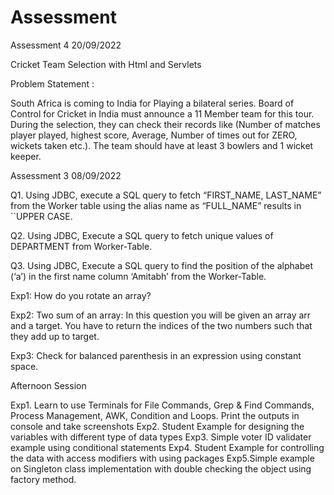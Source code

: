 # Assessment 
Assessment 4 20/09/2022

Cricket Team Selection with Html and Servlets

Problem Statement :

South Africa is coming to India for Playing a bilateral series. Board of Control for Cricket in India must announce a 11 Member team for this tour. During the selection, they can check their records like (Number of matches player played, highest score, Average, Number of times out for ZERO, wickets taken etc.). The team should have at least 3 bowlers and 1 wicket keeper.

Assessment 3 08/09/2022

Q1. Using JDBC, execute a SQL query to fetch “FIRST_NAME, LAST_NAME” from the Worker table using the alias name as “FULL_NAME” results in ``UPPER CASE.

Q2.  Using JDBC, Execute a SQL query to fetch unique values of DEPARTMENT from Worker-Table.

Q3. Using JDBC, Execute a SQL query to find the position of the alphabet (‘a’) in the first name column ‘Amitabh’ from the Worker-Table.



Exp1: How do you rotate an array?

 

Exp2: Two sum of an array: In this question you will be given an array arr and a target. You have to return the indices of the two numbers such that they add up to target.

 

Exp3: Check for balanced parenthesis in an expression using constant space.

Afternoon Session 

Exp1. Learn to use Terminals for File Commands, Grep &amp; Find Commands, Process Management, AWK,
Condition and Loops.
Print the outputs in console and take screenshots
Exp2. Student Example for designing the variables with different type of data types
Exp3. Simple voter ID validater example using conditional statements
Exp4. Student Example for controlling the data with access modifiers with using packages
Exp5.Simple example on Singleton class implementation with double checking the object using factory
method.

